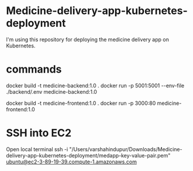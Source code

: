 # Medicine-delivery-app-kubernetes-deployment
I'm using this repository for deploying the medicine delivery app on Kubernetes.

# commands
docker build -t medicine-backend:1.0 .
docker run -p 5001:5001 --env-file ./backend/.env medicine-backend:1.0

docker build -t medicine-frontend:1.0 .
docker run -p 3000:80 medicine-frontend:1.0

# SSH into EC2
Open local terminal
ssh -i "/Users/varshahindupur/Downloads/Medicine-delivery-app-kubernetes-deployment/medapp-key-value-pair.pem" ubuntu@ec2-3-89-19-39.compute-1.amazonaws.com